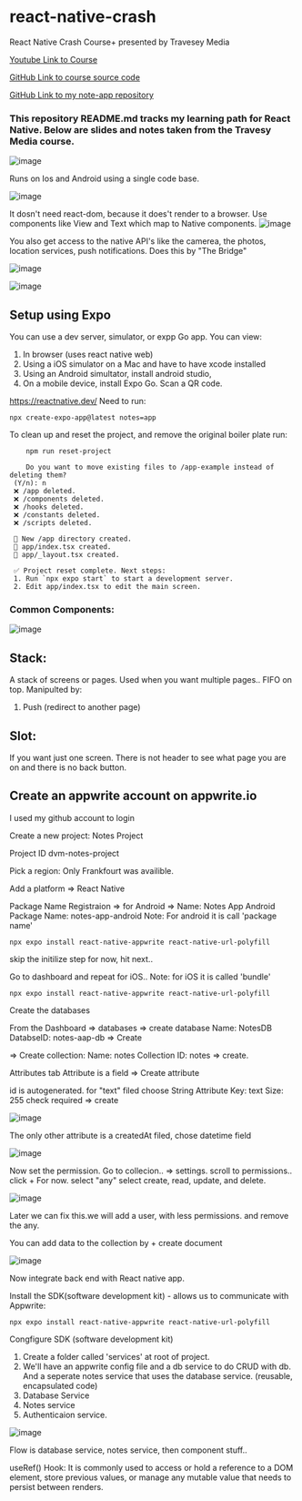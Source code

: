 # react-native-crash
React Native Crash Course+ presented by Travesey Media

[Youtube Link to Course](https://www.youtube.com/watch?v=bCpFbERgj7s)

[GitHub Link to course source code ](https://github.com/bradtraversy/notes-app/tree/main)

[GitHub Link to my note-app repository](https://github.com/dmacisso/notes-app)


### This repository README.md tracks my learning path for React Native. Below are slides and notes taken from the Travesy Media course.
<ul></ul>

![image](https://github.com/user-attachments/assets/97ed8aaa-74dd-4106-ba82-78b72924d8c4)

Runs on Ios and Android using a single code base.

![image](https://github.com/user-attachments/assets/4af2bf80-748f-4ea9-af6b-d5040bf43069)

It dosn't need react-dom, because it does't render to a browser. Use components like View and Text
which map to Native components.
![image](https://github.com/user-attachments/assets/2df3d090-2379-427a-a212-0bd9c11c6f9c)

You also get access to the native API's like the camerea, the photos, location services, push notifications.
Does this by "The Bridge"

![image](https://github.com/user-attachments/assets/e5a742fc-fb09-4a61-a42c-f9178fba8d98)

![image](https://github.com/user-attachments/assets/73ed2543-a60c-42e5-906d-b81eb3c66d6c)



## Setup using Expo 
You can use a dev server, simulator, or expp Go app. 
 You can view:
1.  In browser (uses react native web)
2.  Using a iOS simulator on a Mac and have to have xcode installed
3.  Using an Android simultator, install android studio,
4.  On a mobile device, install Expo Go. Scan a QR code.

   
https://reactnative.dev/
Need to run:

    npx create-expo-app@latest notes=app

To clean up and reset the project, and remove the original boiler plate run:
        
        npm run reset-project

        Do you want to move existing files to /app-example instead of deleting them? 
     (Y/n): n
     ❌ /app deleted.       
     ❌ /components deleted.
     ❌ /hooks deleted.
     ❌ /constants deleted.
     ❌ /scripts deleted.
     
     📁 New /app directory created.
     📄 app/index.tsx created.
     📄 app/_layout.tsx created.
     
     ✅ Project reset complete. Next steps:
     1. Run `npx expo start` to start a development server.
     2. Edit app/index.tsx to edit the main screen.

  ### Common Components:
  ![image](https://github.com/user-attachments/assets/93e8c65e-4af7-4751-83fe-66cf447a00b2)

## Stack:
A stack of screens or pages. Used when you want multiple pages.. FIFO on top. Manipulted by:
1. Push (redirect to another page)

## Slot:
If you want just one screen. There is not header to see what page you are on and there is no back button.


## Create an appwrite account on appwrite.io
I used my github account to login

Create a new project: Notes Project

Project ID dvm-notes-project

Pick a region: Only Frankfourt was availible.

Add a platform  => React Native

Package Name Registraion =>  for Android =>  Name: Notes App Android  Package Name: notes-app-android
Note: For android it is call 'package name'
  
    npx expo install react-native-appwrite react-native-url-polyfill

skip the initilize step for now, hit next..

Go to dashboard and repeat for iOS..
Note: for iOS it is called 'bundle'
  
    npx expo install react-native-appwrite react-native-url-polyfill


Create the databases

From the Dashboard => databases => create database Name: NotesDB DatabseID: notes-aap-db => Create

=> Create collection: Name: notes Collection ID:  notes => create.

Attributes tab 
Attribute is a field  => Create attribute

id is autogenerated.
for "text" filed choose String 
Attribute Key: text
Size: 255
check required
=> create

![image](https://github.com/user-attachments/assets/3fdd61dd-2433-4493-b4c2-951fa301011a)

The only other attribute is a createdAt filed, chose datetime field

![image](https://github.com/user-attachments/assets/2c243f62-8b1e-4335-864d-9f2170d5306a)

Now set the permission.
Go to collecion..  => settings. scroll to permissions.. click +   For now. select "any" select create, read, update, and delete.

![image](https://github.com/user-attachments/assets/89ef1044-acd8-42e6-b31a-263b5533d60b)

Later we can fix this.we will add a user, with less permissions. and remove the any.


You can add data to the collection by + create document

![image](https://github.com/user-attachments/assets/dd0cf098-05ca-4e9b-8ab2-58ce01feed8e)

Now integrate back end with React native app.


Install the SDK(software development kit) - allows us to communicate with Appwrite:

    npx expo install react-native-appwrite react-native-url-polyfill

Congfigure SDK (software development kit)
1. Create a folder called 'services' at root of project.
2. We'll have an appwrite config file and a db service to do CRUD with db. And a seperate notes service that uses the database service. (reusable, encapsulated code)
   <li>Database Service
   <li>Notes service
   <li>Authenticaion service.


![image](https://github.com/user-attachments/assets/e7914d07-6509-4cd6-b3a8-c56ea3c4d3ee)

Flow is database service, notes service, then component stuff..

useRef() Hook:
It is commonly used to access or hold a reference to a DOM element, store previous values, or manage any mutable value that needs to persist between renders.
